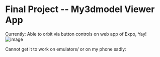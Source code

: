 # Final Project -- My3dmodel Viewer App

Currently: Able to orbit via button controls on web app of Expo, Yay!
![image](https://user-images.githubusercontent.com/67940767/162602687-bfe89d17-5ec4-43d2-a48c-4d85e632c309.png)

Cannot get it to work on emulators/ or on my phone sadly: 
